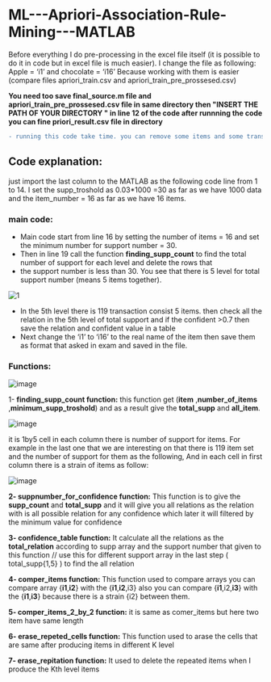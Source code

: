 # ML---Apriori-Association-Rule-Mining---MATLAB
Before everything I do pre-processing in the excel file itself (it is possible to do it in code but in excel file is much easier). I change
the file as following:
Apple = ‘i1’ and chocolate = ‘i16’ Because working with them is easier (compare files apriori_train.csv and apriori_train_pre_prossesed.csv)

**You need too save final_source.m file and apriori_train_pre_prossesed.csv file in same directory then "INSERT THE PATH OF YOUR DIRECTORY " in line 12 of the code after runnning the code you can fine priori_result.csv file in directory**
```diff
- running this code take time. you can remove some items and some transactions as well to reduce the time (remmeber to change item_number = 16  too)
```

## Code explanation:
just import the last column to the MATLAB as the following code line from 1 to 14.
I set the supp_troshold as 0.03*1000 =30 as far as we have 1000 data and the item_number = 16 as far as we have 16 items.

### main code:
- Main code start from line 16 by setting the number of items = 16 and set the minimum number for support number = 30.
- Then in line 19 call the function <b>finding_supp_count</b> to find the total number of support for each level and delete the rows that
- the support number is less than 30. You see that there is 5 level for total support number (means 5 items together).


![1](https://user-images.githubusercontent.com/92718738/204970712-0cfe9f1d-ade9-4605-b38d-7f676d805e4e.png)


- In the 5th level there is 119 transaction consist 5 items. then check all the relation in the 5th level of total support and if the confident >0.7 then save the relation and confident value in a table
- Next change the ‘i1’ to ‘i16’ to the real name of the item then save them as format that asked in exam and saved in the file.
### Functions: 
![image](https://user-images.githubusercontent.com/92718738/204971863-7e8c2442-0f96-49c0-9702-3b1691baabdc.png)

1- **finding_supp_count function:** 
this function get (**item** ,**number_of_items** ,**minimum_supp_troshold**) and as a result give the **total_supp** and **all_item**. 

![image](https://user-images.githubusercontent.com/92718738/204972271-f7d6132c-e358-47a7-a5f9-dfc42183409f.png)

it is 1by5 cell in each column there is number of support for items. For example in the last one that we are interesting on that
there is 119 item set and the number of support for them as the following, And in each cell in first column there is a strain of
items as follow: 

![image](https://user-images.githubusercontent.com/92718738/204972369-49927802-d4f2-4d90-acf9-7ff25c905db0.png)


**2- suppnumber_for_confidence function:**
This function is to give the **supp_count** and **total_supp** and it will give you all relations as the relation with is all possible relation for any confidence which later it will filtered by the minimum value for confidence


**3- confidence_table function:**
It calculate all the relations as the **total_relation** according to supp array and the support number that given to this function // use this for different support array in the last step ( total_supp{1,5} ) to find the all relation


**4- comper_items function:**
This function used to compare arrays you can  compare array  {**i1**,**i2**} with the {**i1**,**i2**,i3} also you can compare {**i1**,i2,**i3**} with the {**i1**,**i3**} because there is a strain {i2} between them. 


**5- comper_items_2_by_2 function:**
it is same as comer_items but here two item have same length 


**6- erase_repeted_cells function:**
This function used to arase the cells that are same after producing items in different K level


**7- erase_repitation function:**
It used to delete the repeated items when I produce the Kth level items


